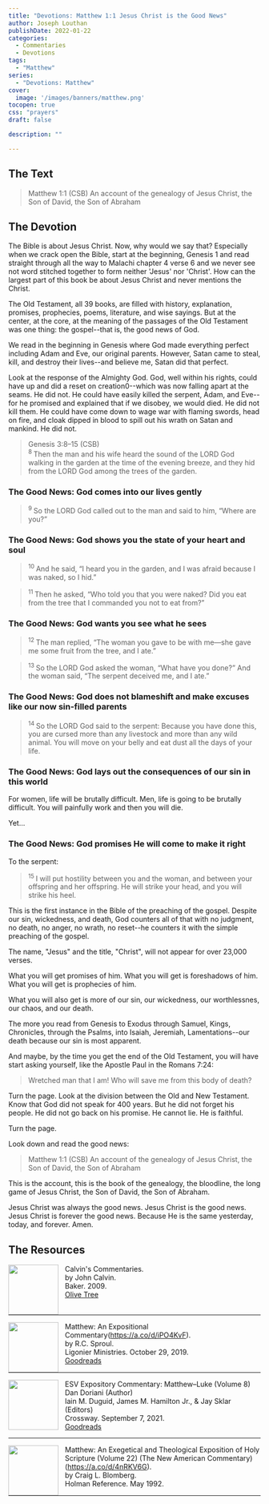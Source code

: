 ```yaml
---
title: "Devotions: Matthew 1:1 Jesus Christ is the Good News"
author: Joseph Louthan
publishDate: 2022-01-22
categories:
  - Commentaries
  - Devotions
tags:
  - "Matthew"
series:
  - "Devotions: Matthew"
cover:
  image: '/images/banners/matthew.png'
tocopen: true
css: "prayers"
draft: false

description: ""

---
```

## The Text

>Matthew 1:1 (CSB) An account of the genealogy of Jesus Christ, the Son of David, the Son of Abraham

## The Devotion

The Bible is about Jesus Christ. Now, why would we say that? Especially when we crack open the Bible, start at the beginning, Genesis 1 and read straight through all the way to Malachi chapter 4 verse 6 and we never see not word stitched together to form neither 'Jesus' nor 'Christ'. How can the largest part of this book be about Jesus Christ and never mentions the Christ.

The Old Testament, all 39 books, are filled with history, explanation, promises, prophecies, poems, literature, and wise sayings. But at the center, at the core, at the meaning of the passages of the Old Testament was one thing: the gospel--that is, the good news of God.

We read in the beginning in Genesis where God made everything perfect including Adam and Eve, our original parents. However, Satan came to steal, kill, and destroy their lives--and believe me, Satan did that perfect.

Look at the response of the Almighty God. God, well within his rights, could have up and did a reset on creation0--which was now falling apart at the seams. He did not. He could have easily killed the serpent, Adam, and Eve--for he promised and explained that if we disobey, we would died. He did not kill them. He could have come down to wage war with flaming swords, head on fire, and cloak dipped in blood to spill out his wrath on Satan and mankind. He did not.

>Genesis 3:8–15 (CSB)  
><sup> 8 </sup> Then the man and his wife heard the sound of the LORD God walking in the garden at the time of the evening breeze, and they hid from the LORD God among the trees of the garden. 

### The Good News: God comes into our lives gently

><sup> 9 </sup> So the LORD God called out to the man and said to him, “Where are you?” 

### The Good News: God shows you the state of your heart and soul

><sup> 10 </sup> And he said, “I heard you in the garden, and I was afraid because I was naked, so I hid.” 

><sup> 11 </sup> Then he asked, “Who told you that you were naked? Did you eat from the tree that I commanded you not to eat from?” 

### The Good News: God wants you see what he sees

><sup> 12 </sup> The man replied, “The woman you gave to be with me—she gave me some fruit from the tree, and I ate.” 

><sup> 13 </sup> So the LORD God asked the woman, “What have you done?” And the woman said, “The serpent deceived me, and I ate.” 

### The Good News: God does not blameshift and make excuses like our now sin-filled parents

><sup> 14 </sup> So the LORD God said to the serpent: Because you have done this, you are cursed more than any livestock and more than any wild animal. You will move on your belly and eat dust all the days of your life. 

### The Good News: God lays out the consequences of our sin in this world

For women, life will be brutally difficult. Men, life is going to be brutally difficult. You will painfully work and then you will die.

Yet...

### The Good News: God promises He will come to make it right

To the serpent:

><sup> 15 </sup> I will put hostility between you and the woman, and between your offspring and her offspring. He will strike your head, and you will strike his heel.

This is the first instance in the Bible of the preaching of the gospel. Despite our sin, wickedness, and death, God counters all of that with no judgment, no death, no anger, no wrath, no reset--he counters it with the simple preaching of the gospel.

The name, "Jesus" and the title, "Christ", will not appear for over 23,000 verses. 

What you will get promises of him. What you will get is foreshadows of him. What you will get is prophecies of him.

What you will also get is more of our sin, our wickedness, our worthlessnes, our chaos, and our death.

The more you read from Genesis to Exodus through Samuel, Kings, Chronicles, through the Psalms, into Isaiah, Jeremiah, Lamentations--our death because our sin is most apparent.

And maybe, by the time you get the end of the Old Testament, you will have start asking yourself, like the Apostle Paul in the Romans 7:24:

>Wretched man that I am! Who will save me from this body of death?

Turn the page. Look at the division between the Old and New Testament. Know that God did not speak for 400 years. But he did not forget his people. He did not go back on his promise. He cannot lie. He is faithful.

Turn the page.

Look down and read the good news:

>Matthew 1:1 (CSB) An account of the genealogy of Jesus Christ, the Son of David, the Son of Abraham

This is the account, this is the book of the genealogy, the bloodline, the long game of Jesus Christ, the Son of David, the Son of Abraham.

Jesus Christ was always the good news. Jesus Christ is the good news. Jesus Christ is forever the good news. Because He is the same yesterday, today, and forever. Amen.

## The Resources

<p style="clear:both;">

<img src="/images/resources/commentary-calvin-set.png" align="left" width="100" style="padding-right: 10px" />Calvin's Commentaries.  
by John Calvin.  
Baker. 2009.  
[Olive Tree](https://www.olivetree.com/store/product.php?productid=17517)

<p style="clear:both;">

---

<img src="/images/resources/commentary-matthew-sproul.jpg" align="left" width="100" style="padding-right: 10px" />Matthew: An Expositional Commentary(https://a.co/d/iPO4KvF).  
by R.C. Sproul.  
Ligonier Ministries. October 29, 2019.  
[Goodreads](https://www.goodreads.com/book/show/14453116-matthew?ac=1&from_search=true&qid=1gLpP1i9jq&rank=1)

<p style="clear:both;">

---

<img src="/images/resources/commentary-esv-expository-set.jpg" align="left" width="100" style="padding-right: 10px" />ESV Expository Commentary: Matthew–Luke (Volume 8)  
Dan Doriani (Author)  
Iain M. Duguid, James M. Hamilton Jr., & Jay Sklar (Editors)  
Crossway. September 7, 2021.  
[Goodreads](https://www.goodreads.com/book/show/50611048-esv-expository-commentary-volume-8?ac=1&from_search=true&qid=KXgplk0Joa&rank=1)

<p style="clear:both;">

---

<img src="/images/resources/commentary-matthew-nac-blomberg.jpg" align="left" width="100" style="padding-right: 10px" />Matthew: An Exegetical and Theological Exposition of Holy Scripture (Volume 22) (The New American Commentary)(https://a.co/d/4nRKV6G).  
by Craig L. Blomberg.  
Holman Reference. May 1992.

<p style="clear:both;">

---
